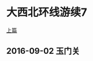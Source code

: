 大西北环线游续7
========================

[上篇](/2016/09/01/大西北7.html)

2016-09-02 玉门关
------------------------
